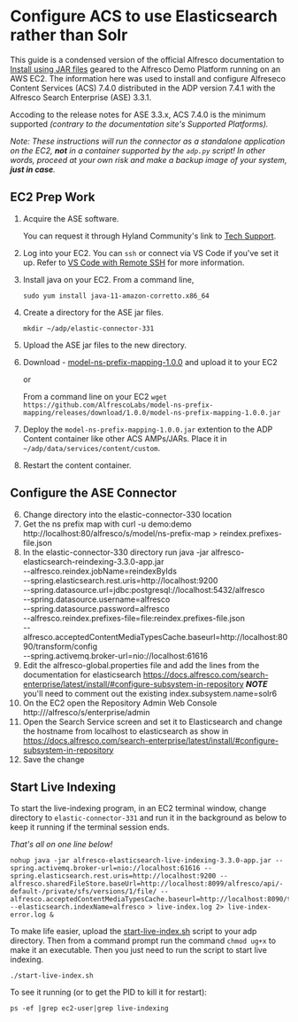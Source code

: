 # Configure ACS to use Elasticsearch rather than Solr

This guide is a condensed version of the official Alfresco documentation to [Install using JAR files](https://docs.alfresco.com/search-enterprise/latest/install/#install-using-jar-files) geared to the Alfresco Demo Platform running on an AWS EC2. The information here was used to install and configure Alfreseco Content Services (ACS) 7.4.0 distributed in the ADP version 7.4.1 with the Alfresco Search Enterprise (ASE) 3.3.1.

Accoding to the release notes for ASE 3.3.x, ACS 7.4.0 is the minimum supported *(contrary to the documentation site's Supported Platforms).*

*Note: These instructions will run the connector as a standalone application on the EC2, **not** in a container supported by the `adp.py` script! In other words, proceed at your own risk and make a backup image of your system, **just in case**.*

## EC2 Prep Work

1. Acquire the ASE software.

    You can request it through Hyland Community's link to [Tech Support](https://community.hyland.com/products/alfresco/release-notes/release-notes/alfresco-search-enterprise-331).

1. Log into your EC2. You can `ssh` or connect via VS Code if you've set it up. Refer to [VS Code with Remote SSH](../VS%20Code%20with%20Remote%20SSH/) for more information.

1. Install java on your EC2. From a command line,

    `sudo yum install java-11-amazon-corretto.x86_64`

1. Create a directory for the ASE jar files.

    `mkdir ~/adp/elastic-connector-331`

1. Upload the ASE jar files to the new directory.

1. Download - [model-ns-prefix-mapping-1.0.0](https://github.com/AlfrescoLabs/model-ns-prefix-mapping/releases/download/1.0.0/model-ns-prefix-mapping-1.0.0.jar) and upload it to your EC2

    or

    From a command line on your EC2 `wget https://github.com/AlfrescoLabs/model-ns-prefix-mapping/releases/download/1.0.0/model-ns-prefix-mapping-1.0.0.jar`

1. Deploy the `model-ns-prefix-mapping-1.0.0.jar` extention to the ADP Content container like other ACS AMPs/JARs. Place it in `~/adp/data/services/content/custom`.

1. Restart the content container.

## Configure the ASE Connector


6. Change directory into the elastic-connector-330 location
7. Get the ns prefix map with
curl -u demo:demo http://localhost:80/alfresco/s/model/ns-prefix-map > reindex.prefixes-file.json
8. In the elastic-connector-330 directory run
java -jar alfresco-elasticsearch-reindexing-3.3.0-app.jar \
--alfresco.reindex.jobName=reindexByIds \
--spring.elasticsearch.rest.uris=http://localhost:9200 \
--spring.datasource.url=jdbc:postgresql://localhost:5432/alfresco \
--spring.datasource.username=alfresco \
--spring.datasource.password=alfresco \
--alfresco.reindex.prefixes-file=file:reindex.prefixes-file.json \
--alfresco.acceptedContentMediaTypesCache.baseurl=http://localhost:8090/transform/config \
--spring.activemq.broker-url=nio://localhost:61616
9. Edit the alfresco-global.properties file and add the lines from the documentation for elasticsearch
https://docs.alfresco.com/search-enterprise/latest/install/#configure-subsystem-in-repository
***NOTE*** you'll need to comment out the existing index.subsystem.name=solr6
10. On the EC2 open the Repository Admin Web Console
http://<ec2-hostname>/alfresco/s/enterprise/admin
11. Open the Search Service screen and set it to Elasticsearch and change the hostname from localhost to elasticsearch as show in https://docs.alfresco.com/search-enterprise/latest/install/#configure-subsystem-in-repository
12. Save the change

## Start Live Indexing

To start the live-indexing program, in an EC2 terminal window, change directory to  `elastic-connector-331`
and run it in the background as below to keep it running if the terminal session ends.

*That's all on one line below!*

```shell
nohup java -jar alfresco-elasticsearch-live-indexing-3.3.0-app.jar --spring.activemq.broker-url=nio://localhost:61616 --spring.elasticsearch.rest.uris=http://localhost:9200 --alfresco.sharedFileStore.baseUrl=http://localhost:8099/alfresco/api/-default-/private/sfs/versions/1/file/ --alfresco.acceptedContentMediaTypesCache.baseurl=http://localhost:8090/transform/config --elasticsearch.indexName=alfresco > live-index.log 2> live-index-error.log &
```

To make life easier, upload the [start-live-index.sh](./start-live-index.sh) script to your adp directory. Then from a command prompt run the command `chmod ug+x` to make it an executable. Then you just need to run the script to start live indexing.

`./start-live-index.sh`


To see it running (or to get the PID to kill it for restart):

`ps -ef |grep ec2-user|grep live-indexing`


